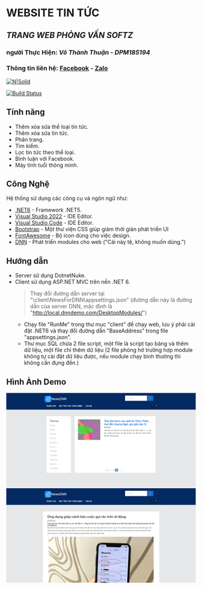 ﻿# WEBSITE TIN TỨC
## _TRANG WEB PHỎNG VẤN SOFTZ_
### người Thực Hiện: _Võ Thành Thuận - DPM185194_
### Thông tin liên hệ: [Facebook](https://www.facebook.com/anome69/) - [Zalo](zalo.me/anome69)
[![N|Solid](https://cldup.com/dTxpPi9lDf.thumb.png)](https://nodesource.com/products/nsolid)

[![Build Status](https://travis-ci.org/joemccann/dillinger.svg?branch=master)](https://travis-ci.org/joemccann/dillinger)

## Tính năng
- Thêm xóa sửa thể loại tin tức.
- Thêm xóa sửa tin tức.
- Phân trang.
- Tìm kiếm.
- Lọc tin tức theo thể loại.
- Bình luận với Facebook.
- Máy tính tuổi thông minh.

## Công Nghệ
Hệ thống sử dụng các công cụ và ngôn ngữ như:

- [.NET6](https://dotnet.microsoft.com/download/dotnet/6.0) - Framework .NET5.
- [Visual Studio 2022](https://visualstudio.microsoft.com/) - IDE Editor.
- [Visual Studio Code](https://code.visualstudio.com/) - IDE Editor.
- [Bootstrap](https://getbootstrap.com/) - Một thư viện CSS giúp giảm thời giản phát triển UI
- [FontAwesome](https://fontawesome.com/) - Bộ icon dùng cho việc design.
- [DNN](https://www.dnnsoftware.com/) - Phát triển modules cho web ("Cái này tệ, không muốn dùng.")

## Hướng dẫn
- Server sử dụng DotnetNuke.
- Client sử dụng ASP.NET MVC trên nền .NET 6.
    > Thay đổi đường dẫn server tại "\client\NewsForDNN\appsettings.json" (đường dẫn này là đường dẫn của server DNN, mặc định là "http://local.dnndemo.com/DesktopModules/") 
    - Chạy file "RunMe" trong thư mục "client" để chạy web, lưu ý phải cài đặt .NET6 và thay đổi đường dẫn "BaseAddress" trong file "appsettings.json".
    - Thư mục SQL chứa 2 file script, một file là script tạo bảng và thêm dữ liệu, một file chỉ thêm dữ liệu (2 file phòng hờ trường hợp module không tự cài đặt dữ liệu được, nếu module chạy bình thường thì không cần đụng đến.)
## Hình Ảnh Demo
![Trang chủ](https://github.com/VoThanhThuan/DNNNewsInterview/blob/main/imgs/GiaoDienClient.jpg?raw=true)
![Trang chi tiết](https://github.com/VoThanhThuan/DNNNewsInterview/blob/main/imgs/GiaoDienClientDocBao.jpg?raw=true)